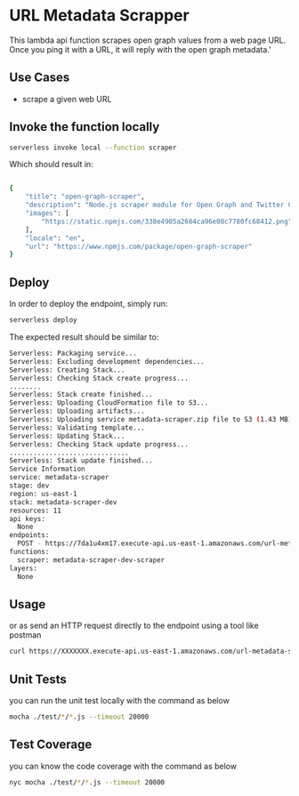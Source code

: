 <!--
title: 'URL-SCRAPER'
description: 'This lambda api function demonstrates how to scrape open graph values from a web page URL. Once you ping it with a URL, it will reply with the open graph metadata.'
layout: Doc
framework: v1
platform: AWS
language: nodeJS
authorLink: 'https://github.com/pradeeprp538'
authorName: 'Pradeep Raju'
-->
# URL Metadata Scrapper

This lambda api function scrapes open graph values from a web page URL. Once you ping it with a URL, it will reply with the open graph metadata.'

## Use Cases

- scrape a given web URL

## Invoke the function locally

```bash
serverless invoke local --function scraper
```

Which should result in:

```bash

{
    "title": "open-graph-scraper",
    "description": "Node.js scraper module for Open Graph and Twitter Card info",
    "images": [
        "https://static.npmjs.com/338e4905a2684ca96e08c7780fc68412.png"
    ],
    "locale": "en",
    "url": "https://www.npmjs.com/package/open-graph-scraper"
}
```

## Deploy

In order to deploy the endpoint, simply run:

```bash
serverless deploy
```

The expected result should be similar to:

```bash
Serverless: Packaging service...
Serverless: Excluding development dependencies...
Serverless: Creating Stack...
Serverless: Checking Stack create progress...
........
Serverless: Stack create finished...
Serverless: Uploading CloudFormation file to S3...
Serverless: Uploading artifacts...
Serverless: Uploading service metadata-scraper.zip file to S3 (1.43 MB)...
Serverless: Validating template...
Serverless: Updating Stack...
Serverless: Checking Stack update progress...
..............................
Serverless: Stack update finished...
Service Information
service: metadata-scraper
stage: dev
region: us-east-1
stack: metadata-scraper-dev
resources: 11
api keys:
  None
endpoints:
  POST - https://7da1u4xm17.execute-api.us-east-1.amazonaws.com/url-metadata-scraper
functions:
  scraper: metadata-scraper-dev-scraper
layers:
  None
```

## Usage

or as send an HTTP request directly to the endpoint using a tool like postman

```bash
curl https://XXXXXXX.execute-api.us-east-1.amazonaws.com/url-metadata-scraper
```

## Unit Tests

you can run the unit test locally with the command as below

```bash
mocha ./test/*/*.js --timeout 20000
```

## Test Coverage

you can know the code coverage with the command as below

```bash
nyc mocha ./test/*/*.js --timeout 20000
```